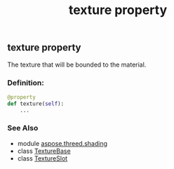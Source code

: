 ﻿---
title: texture property
second_title: Aspose.3D for Python via .NET API References
description: 
type: docs
weight: 40
url: /python-net/aspose.threed.shading/textureslot/texture/
is_root: false
---

## texture property


The texture that will be bounded to the material.
### Definition:
```python
@property
def texture(self):
    ...
```

### See Also
* module [aspose.threed.shading](../../)
* class [TextureBase](/3d/python-net/aspose.threed.shading/texturebase)
* class [TextureSlot](/3d/python-net/aspose.threed.shading/textureslot)
